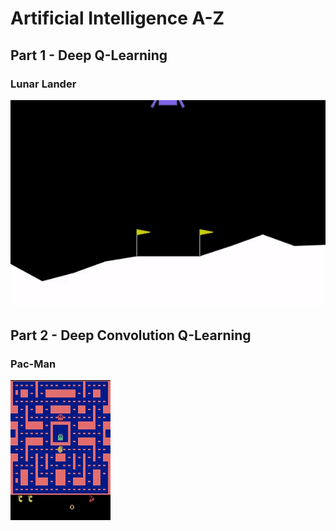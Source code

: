 # Artificial Intelligence A-Z

## Part 1 - Deep Q-Learning

### Lunar Lander

![](https://github.com/matteodevenuto/AI_Course/blob/main/Part%201%20-%20Deep%20Q-Learning/lunar_lander.gif?raw=true)


## Part 2 - Deep Convolution Q-Learning

### Pac-Man

![](https://github.com/matteodevenuto/AI_Course/blob/main/Part%202%20-%20Deep%20Convolution%20Q-Learning/pacman.gif)
